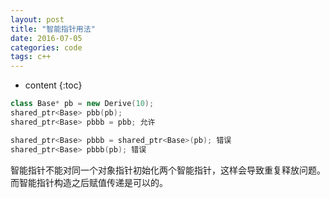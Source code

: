 ```yaml
---
layout: post
title: "智能指针用法"
date: 2016-07-05
categories: code
tags: c++
---
```


* content
{:toc}




```cpp
class Base* pb = new Derive(10);
shared_ptr<Base> pbb(pb);
shared_ptr<Base> pbbb = pbb; 允许
```

```cpp 
shared_ptr<Base> pbbb = shared_ptr<Base>(pb); 错误
shared_ptr<Base> pbbb(pb); 错误
```
智能指针不能对同一个对象指针初始化两个智能指针，这样会导致重复释放问题。而智能指针构造之后赋值传递是可以的。
